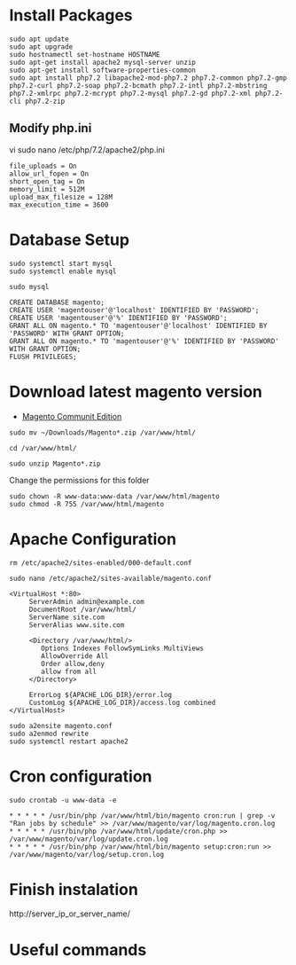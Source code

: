 # Install Packages

```
sudo apt update
sudo apt upgrade
sudo hostnamectl set-hostname HOSTNAME
sudo apt-get install apache2 mysql-server unzip
sudo apt-get install software-properties-common
sudo apt install php7.2 libapache2-mod-php7.2 php7.2-common php7.2-gmp php7.2-curl php7.2-soap php7.2-bcmath php7.2-intl php7.2-mbstring php7.2-xmlrpc php7.2-mcrypt php7.2-mysql php7.2-gd php7.2-xml php7.2-cli php7.2-zip
```

## Modify php.ini
vi sudo nano /etc/php/7.2/apache2/php.ini

```
file_uploads = On
allow_url_fopen = On
short_open_tag = On
memory_limit = 512M
upload_max_filesize = 128M
max_execution_time = 3600
```

# Database Setup

```
sudo systemctl start mysql
sudo systemctl enable mysql
```

```sudo mysql```

```
CREATE DATABASE magento;
CREATE USER 'magentouser'@'localhost' IDENTIFIED BY 'PASSWORD';
CREATE USER 'magentouser'@'%' IDENTIFIED BY 'PASSWORD';
GRANT ALL ON magento.* TO 'magentouser'@'localhost' IDENTIFIED BY 'PASSWORD' WITH GRANT OPTION;
GRANT ALL ON magento.* TO 'magentouser'@'%' IDENTIFIED BY 'PASSWORD' WITH GRANT OPTION;
FLUSH PRIVILEGES;
```

# Download latest magento version
* [Magento Communit Edition](https://magento.com/tech-resources/download)
```
sudo mv ~/Downloads/Magento*.zip /var/www/html/

cd /var/www/html/

sudo unzip Magento*.zip
```
Change the permissions for this folder

```
sudo chown -R www-data:www-data /var/www/html/magento
sudo chmod -R 755 /var/www/html/magento
```

# Apache Configuration

```rm /etc/apache2/sites-enabled/000-default.conf```

```sudo nano /etc/apache2/sites-available/magento.conf```

```
<VirtualHost *:80>
     ServerAdmin admin@example.com
     DocumentRoot /var/www/html/
     ServerName site.com
     ServerAlias www.site.com

     <Directory /var/www/html/>
        Options Indexes FollowSymLinks MultiViews
        AllowOverride All
        Order allow,deny
        allow from all
     </Directory>

     ErrorLog ${APACHE_LOG_DIR}/error.log
     CustomLog ${APACHE_LOG_DIR}/access.log combined
</VirtualHost>
```


```
sudo a2ensite magento.conf
sudo a2enmod rewrite
sudo systemctl restart apache2
```

# Cron configuration

` sudo crontab -u www-data -e `

```
* * * * * /usr/bin/php /var/www/html/bin/magento cron:run | grep -v "Ran jobs by schedule" >> /var/www/magento/var/log/magento.cron.log
* * * * * /usr/bin/php /var/www/html/update/cron.php >> /var/www/magento/var/log/update.cron.log
* * * * * /usr/bin/php /var/www/html/bin/magento setup:cron:run >> /var/www/magento/var/log/setup.cron.log
```

# Finish instalation

http://server_ip_or_server_name/

# Useful commands